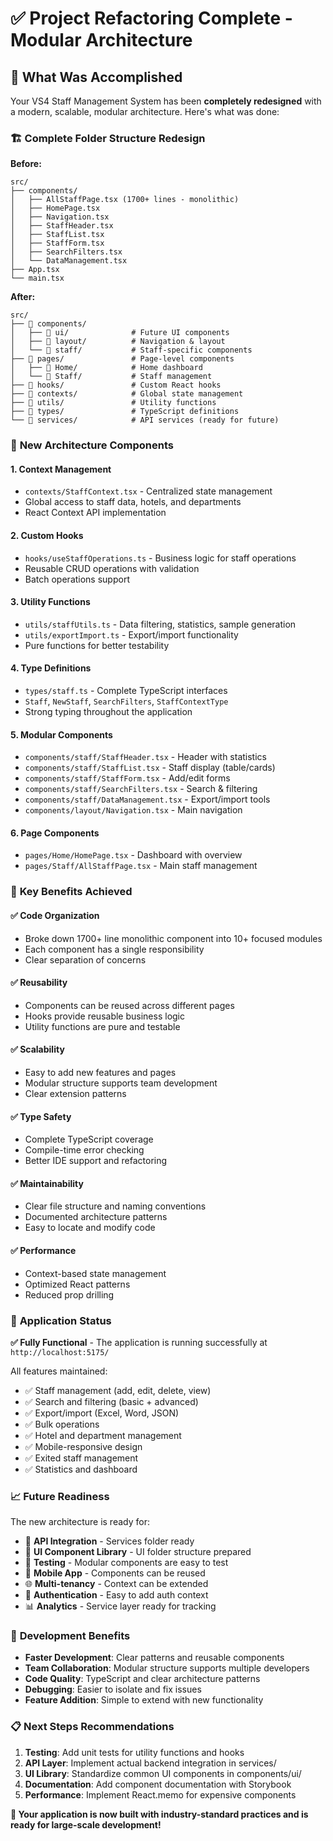 # ✅ Project Refactoring Complete - Modular Architecture

## 🎯 What Was Accomplished

Your VS4 Staff Management System has been **completely redesigned** with a modern, scalable, modular architecture. Here's what was done:

### 🏗️ **Complete Folder Structure Redesign**

**Before:**
```
src/
├── components/
│   ├── AllStaffPage.tsx (1700+ lines - monolithic)
│   ├── HomePage.tsx
│   ├── Navigation.tsx
│   ├── StaffHeader.tsx
│   ├── StaffList.tsx
│   ├── StaffForm.tsx
│   ├── SearchFilters.tsx
│   └── DataManagement.tsx
├── App.tsx
└── main.tsx
```

**After:**
```
src/
├── 📁 components/
│   ├── 📁 ui/              # Future UI components
│   ├── 📁 layout/          # Navigation & layout
│   └── 📁 staff/           # Staff-specific components
├── 📁 pages/               # Page-level components
│   ├── 📁 Home/            # Home dashboard
│   └── 📁 Staff/           # Staff management
├── 📁 hooks/               # Custom React hooks
├── 📁 contexts/            # Global state management
├── 📁 utils/               # Utility functions
├── 📁 types/               # TypeScript definitions
└── 📁 services/            # API services (ready for future)
```

### 🔧 **New Architecture Components**

#### **1. Context Management**
- `contexts/StaffContext.tsx` - Centralized state management
- Global access to staff data, hotels, and departments
- React Context API implementation

#### **2. Custom Hooks**
- `hooks/useStaffOperations.ts` - Business logic for staff operations
- Reusable CRUD operations with validation
- Batch operations support

#### **3. Utility Functions**
- `utils/staffUtils.ts` - Data filtering, statistics, sample generation
- `utils/exportImport.ts` - Export/import functionality
- Pure functions for better testability

#### **4. Type Definitions**
- `types/staff.ts` - Complete TypeScript interfaces
- `Staff`, `NewStaff`, `SearchFilters`, `StaffContextType`
- Strong typing throughout the application

#### **5. Modular Components**
- `components/staff/StaffHeader.tsx` - Header with statistics
- `components/staff/StaffList.tsx` - Staff display (table/cards)
- `components/staff/StaffForm.tsx` - Add/edit forms
- `components/staff/SearchFilters.tsx` - Search & filtering
- `components/staff/DataManagement.tsx` - Export/import tools
- `components/layout/Navigation.tsx` - Main navigation

#### **6. Page Components**
- `pages/Home/HomePage.tsx` - Dashboard with overview
- `pages/Staff/AllStaffPage.tsx` - Main staff management

### 🎉 **Key Benefits Achieved**

#### **✅ Code Organization**
- Broke down 1700+ line monolithic component into 10+ focused modules
- Each component has a single responsibility
- Clear separation of concerns

#### **✅ Reusability**
- Components can be reused across different pages
- Hooks provide reusable business logic
- Utility functions are pure and testable

#### **✅ Scalability**
- Easy to add new features and pages
- Modular structure supports team development
- Clear extension patterns

#### **✅ Type Safety**
- Complete TypeScript coverage
- Compile-time error checking
- Better IDE support and refactoring

#### **✅ Maintainability**
- Clear file structure and naming conventions
- Documented architecture patterns
- Easy to locate and modify code

#### **✅ Performance**
- Context-based state management
- Optimized React patterns
- Reduced prop drilling

### 🚀 **Application Status**

**✅ Fully Functional** - The application is running successfully at `http://localhost:5175/`

All features maintained:
- ✅ Staff management (add, edit, delete, view)
- ✅ Search and filtering (basic + advanced)
- ✅ Export/import (Excel, Word, JSON)
- ✅ Bulk operations
- ✅ Hotel and department management
- ✅ Mobile-responsive design
- ✅ Exited staff management
- ✅ Statistics and dashboard

### 📈 **Future Readiness**

The new architecture is ready for:
- 🔌 **API Integration** - Services folder ready
- 🎨 **UI Component Library** - UI folder structure prepared
- 🧪 **Testing** - Modular components are easy to test
- 📱 **Mobile App** - Components can be reused
- 🌐 **Multi-tenancy** - Context can be extended
- 🔐 **Authentication** - Easy to add auth context
- 📊 **Analytics** - Service layer ready for tracking

### 🎯 **Development Benefits**

- **Faster Development**: Clear patterns and reusable components
- **Team Collaboration**: Modular structure supports multiple developers
- **Code Quality**: TypeScript and clear architecture patterns
- **Debugging**: Easier to isolate and fix issues
- **Feature Addition**: Simple to extend with new functionality

### 📋 **Next Steps Recommendations**

1. **Testing**: Add unit tests for utility functions and hooks
2. **API Layer**: Implement actual backend integration in services/
3. **UI Library**: Standardize common UI components in components/ui/
4. **Documentation**: Add component documentation with Storybook
5. **Performance**: Implement React.memo for expensive components

**🎉 Your application is now built with industry-standard practices and is ready for large-scale development!**
